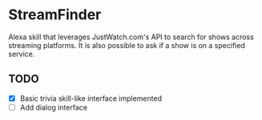 # StreamFinder
Alexa skill that leverages JustWatch.com's API to search for shows across streaming platforms. It is also possible to ask if a show is on a specified service.

## TODO
- [x] Basic trivia skill-like interface implemented
- [ ] Add dialog interface
